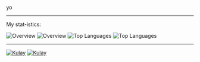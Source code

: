 yo

---

My stat-istics:

![Overview](https://raw.githubusercontent.com/FLzyy/stats/master/generated/overview.svg#gh-dark-mode-only)
![Overview](https://raw.githubusercontent.com/FLzyy/stats/master/generated/overview.svg#gh-light-mode-only)
![Top Languages](https://raw.githubusercontent.com/FLzyy/stats/master/generated/languages.svg#gh-dark-mode-only)
![Top Languages](https://raw.githubusercontent.com/FLzyy/stats/master/generated/languages.svg#gh-light-mode-only)

---

[![Kulay](https://github-readme-stats.vercel.app/api/pin/?username=FLzyy&repo=kulay&theme=dark#gh-dark-mode-only)](https://github.com/FLzyy/kulay#gh-dark-mode-only)
[![Kulay](https://github-readme-stats.vercel.app/api/pin/?username=FLzyy&repo=kulay#gh-light-mode-only)](https://github.com/FLzyy/kulay#gh-dark-mode-only)
